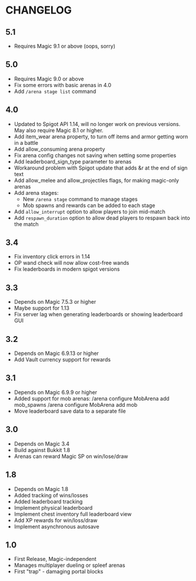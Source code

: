 # CHANGELOG

## 5.1

 - Requires Magic 9.1 or above (oops, sorry)

## 5.0

 - Requires Magic 9.0 or above
 - Fix some errors with basic arenas in 4.0
 - Add `/arena stage list` command

## 4.0

 - Updated to Spigot API 1.14, will no longer work on previous versions. May also require Magic 8.1 or higher.
 - Add item_wear arena property, to turn off items and armor getting worn in a battle
 - Add allow_consuming arena property
 - Fix arena config changes not saving when setting some properties
 - Add leaderboard_sign_type parameter to arenas
 - Workaround problem with Spigot update that adds &r at the end of sign text
 - Add allow_melee and allow_projectiles flags, for making magic-only arenas
 - Add arena stages:
   - New `/arena stage` command to manage stages
   - Mob spawns and rewards can be added to each stage
 - Add `allow_interrupt` option to allow players to join mid-match
 - Add `respawn_duration` option to allow dead players to respawn back into the match

## 3.4

 - Fix inventory click errors in 1.14
 - OP wand check will now allow cost-free wands
 - Fix leaderboards in modern spigot versions

## 3.3

 - Depends on Magic 7.5.3 or higher
 - Maybe support for 1.13
 - Fix server lag when generating leaderboards or showing leaderboard GUI

## 3.2

 - Depends on Magic 6.9.13 or higher
 - Add Vault currency support for rewards

## 3.1

 - Depends on Magic 6.9.9 or higher
 - Added support for mob arenas:
   /arena configure MobArena add mob_spawns
   /arena configure MobArena add mob
 - Move leaderboard save data to a separate file

## 3.0
 - Depends on Magic 3.4
 - Build against Bukkit 1.8
 - Arenas can reward Magic SP on win/lose/draw

## 1.8

 - Depends on Magic 1.8
 - Added tracking of wins/losses
 - Added leaderboard tracking
 - Implement physical leaderboard
 - Implement chest inventory full leaderboard view
 - Add XP rewards for win/loss/draw
 - Implement asynchronous autosave

## 1.0

 - First Release, Magic-independent
 - Manages multiplayer dueling or spleef arenas
 - First "trap" - damaging portal blocks
